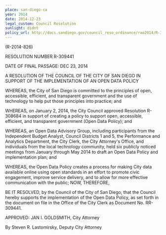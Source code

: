 ```yaml
---
place: san-diego-ca
year: 2014
date: 2014-12-23
legal_custom: Council Resolution
sunlight: didnt
policy_url: http://docs.sandiego.gov/council_reso_ordinance/rao2014/R-309441.pdf
---
```


(R-2014-826)

RESOLUTION NUMBER R-309441

DATE OF FINAL PASSAGE: DEC 23, 2014

A RESOLUTION OF THE COUNCIL OF THE CITY OF SAN DIEGO IN SUPPORT OF THE IMPLEMENTATION OF AN OPEN DATA POLICY

WHEREAS, the City of San Diego is committed to the principles of open, accessible,
efficient, and transparent government and the use of technology to help put those principles
into practice; and

WHEREAS, on January 2, 2014, the City Council approved Resolution R-308684 in
support of creating a policy to support open, accessible, efficient, and transparent government
(Open Data Policy); and

WHEREAS, an Open Data Advisory Group, including participants from the Independent
Budget Analyst, Council Districts 1 and 5, the Performance and Analytics Department, the City
Clerk, the City Attorney's Office, and individuals from the local technology community, held six
publicly noticed meetings from January through May 2014 to draft an Open Data Policy and
implementation plan; and

WHEREAS, the Open Data Policy creates a process for making City data available
online using open standards in an effort to promote civic engagement, improve service delivery,
and to allow for more effective communication with the public; NOW, THEREFORE,

BE IT RESOLVED, by the Council of the City of San Diego, that the Council hereby
supports the implementation of the Open Data Policy, as set forth in the document on file in the
Office of the City Clerk as Document No. RR-309441.

APPROVED: JAN I. GOLDSMITH, City Attorney

By Steven R. Lastomirsky, Deputy City Attorney

